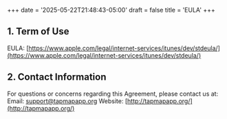 +++
date = '2025-05-22T21:48:43-05:00'
draft = false
title = 'EULA'
+++

## 1. Term of Use
EULA: [https://www.apple.com/legal/internet-services/itunes/dev/stdeula/](https://www.apple.com/legal/internet-services/itunes/dev/stdeula/)



## 2. Contact Information
For questions or concerns regarding this Agreement, please contact us at:
Email: [support@tapmapapp.org](mailto:support@tapmapapp.org)
Website: [http://tapmapapp.org/](http://tapmapapp.org/)
